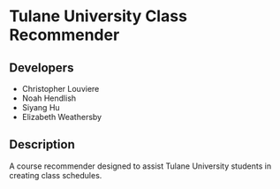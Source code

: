

# Tulane University Class Recommender 

## Developers
- Christopher Louviere
- Noah Hendlish
- Siyang Hu
- Elizabeth Weathersby

## Description
A course recommender designed to assist Tulane University students in creating class schedules.  
